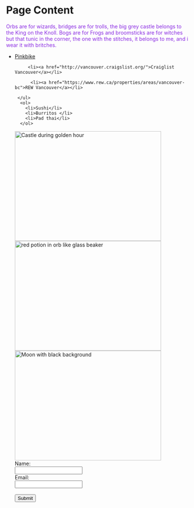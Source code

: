 <!DOCTYPE html>
<html lang="en">
<head>
    <meta charset="UTF-8">
    <meta name="viewport" content="width=device-width, initial-scale=1.0">
    <title>Ryan Leskiw</title>
</head>
<body>
    <h1>Page Content</h1>
    <p style="color: blueviolet;">
        Orbs are for wizards, bridges are for trolls, the big grey castle belongs to the King on the Knoll. 
        Bogs are for Frogs and broomsticks are for witches but that tunic in the corner, the one with the stitches, it belongs to me, and i wear it with britches. 
     </p>
     <ul>
        <li><a href="https://www.pinkbike.com/">Pinkbike</a></li>

         <li><a href="http://vancouver.craigslist.org/">Craiglist Vancouver</a></li>

          <li><a href="https://www.rew.ca/properties/areas/vancouver-bc">REW Vancouver</a></li>

     </ul>
      <ol>
        <li>Sushi</li>
        <li>Burritos </li>
        <li>Pad thai</li>
      </ol>
<img src="pexels-fotios-photos-1055068.jpg" alt="Castle during golden hour" width="400" height="300">
<img src="pexels-rdne-7978810.jpg" alt=" red potion in orb like glass beaker" width="400" height="300">
<img src="pexels-sebastian-167762.jpg" alt="Moon with black background" width="400" height="300">

<form action="/action_page.php">
  <label for="fname"> Name:</label><br>
  <input type="text" id="fname" name="fname" value=""><br>
  <label for="lname">Email:</label><br>
  <input type="text" id="lname" name="lname" value=""><br><br>
  <input type="submit" value="Submit">
</form>



</body>
</html>
